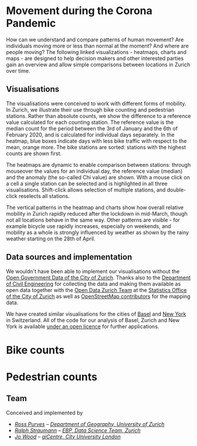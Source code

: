 <!-- Scripts to link to the Vega/Vega-Lite runtime -->
<script src="https://cdn.jsdelivr.net/npm/vega@5"></script>
<script src="https://cdn.jsdelivr.net/npm/vega-lite@4"></script>
<script src="https://cdn.jsdelivr.net/npm/vega-embed@6"></script>

# Movement during the Corona Pandemic

How can we understand and compare patterns of human movement? Are individuals moving more or less than normal at the moment? And where are people moving? The following linked visualizations - heatmaps, charts and maps - are designed to help decision makers and other interested parties gain an overview and allow simple comparisons between locations in Zurich over time.

## Visualisations

The visualisations were conceived to work with different forms of mobility. In Zurich, we illustrate their use through bike counting and pedestrian stations. Rather than absolute counts, we show the difference to a reference value calculated for each counting station. The reference value is the median count for the period between the 3rd of January and the 6th of February 2020, and is calculated for individual days separately. In the heatmap, blue boxes indicate days with less bike traffic with respect to the mean, orange more. The bike stations are sorted: stations with the highest counts are shown first.

The heatmaps are dynamic to enable comparison between stations: through mouseover the values for an individual day, the reference value (median) and the anomaly (the so-called Chi value) are shown. With a mouse click on a cell a single station can be selected and is highlighted in all three visualisations. Shift-click allows selection of multiple stations, and double-click reselects all stations.

The vertical patterns in the heatmap and charts show how overall relative mobility in Zurich rapidly reduced after the lockdown in mid-March, though not all locations behave in the same way. Other patterns are visible - for example bicycle use rapidly increases, especially on weekends, and mobility as a whole is strongly influenced by weather as shown by the rainy weather starting on the 28th of April.

## Data sources and implementation

We wouldn't have been able to implement our visualisations without the [Open Government Data of the City of Zurich](https://data.stadt-zuerich.ch/dataset/ted_taz_verkehrszaehlungen_werte_fussgaenger_velo). Thanks also to the [Department of Civil Engineering](https://www.stadt-zuerich.ch/ted/de/index/taz.html) for collecting the data and making them available as open data together with the [Open Data Zurich Team](https://www.stadt-zuerich.ch/portal/de/index/ogd.html) at the [Statistics Office of the City of Zurich](https://www.stadt-zuerich.ch/prd/de/index/statistik.html) as well as [OpenStreetMap contributors](https://www.openstreetmap.org/copyright) for the mapping data.

We have created similar visualisations for the cities of [Basel](https://jwolondon.github.io/mobv/docs/basel/) and [New York](https://jwolondon.github.io/mobv/docs/newyork) in Switzerland. All of the code for our analysis of Basel, Zurich and New York is available [under an open licence](https://github.com/jwoLondon/mobv/blob/master/LICENSE) for further applications.

# Bike counts

<div class="wide" id="visLinkedBicycle"></div>

# Pedestrian counts

<div class="wide" id="visLinkedFoot"></div>

## Team

Conceived and implemented by

- _[Ross Purves](https://twitter.com/GCUZH) – [Department of Geography, University of Zurich](https://www.geo.uzh.ch/~rsp/)_
- _[Ralph Straumann](https://twitter.com/rastrau) – [EBP, Data Science Team, Zurich](https://www.ebp.ch)_
- _[Jo Wood](https://twitter.com/jwolondon) – [giCentre, City University London](https://www.gicentre.net/jwo)_

<!-- Script containing the vis specs used above. Must be at end of document. -->
<script src="js/zurichVisSpecs.js"></script>
